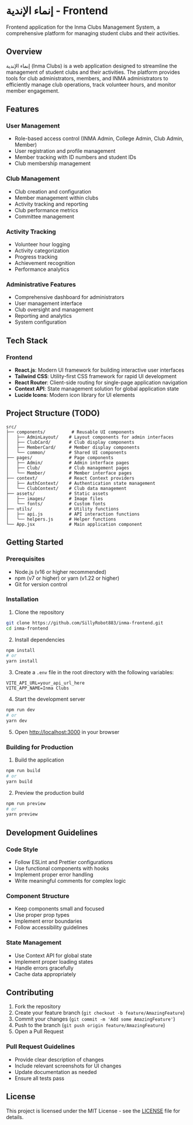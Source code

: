 # إنماء الإندية - Frontend

Frontend application for the Inma Clubs Management System, a comprehensive platform for managing student clubs and their activities.

## Overview

إنماء الإندية (Inma Clubs) is a web application designed to streamline the management of student clubs and their activities. The platform provides tools for club administrators, members, and INMA administrators to efficiently manage club operations, track volunteer hours, and monitor member engagement.

## Features

### User Management
- Role-based access control (INMA Admin, College Admin, Club Admin, Member)
- User registration and profile management
- Member tracking with ID numbers and student IDs
- Club membership management

### Club Management
- Club creation and configuration
- Member management within clubs
- Activity tracking and reporting
- Club performance metrics
- Committee management

### Activity Tracking
- Volunteer hour logging
- Activity categorization
- Progress tracking
- Achievement recognition
- Performance analytics

### Administrative Features
- Comprehensive dashboard for administrators
- User management interface
- Club oversight and management
- Reporting and analytics
- System configuration

## Tech Stack

### Frontend
- **React.js**: Modern UI framework for building interactive user interfaces
- **Tailwind CSS**: Utility-first CSS framework for rapid UI development
- **React Router**: Client-side routing for single-page application navigation
- **Context API**: State management solution for global application state
- **Lucide Icons**: Modern icon library for UI elements

## Project Structure (TODO)

```
src/
├── components/          # Reusable UI components
│   ├── AdminLayout/    # Layout components for admin interfaces
│   ├── ClubCard/       # Club display components
│   ├── MemberCard/     # Member display components
│   └── common/         # Shared UI components
├── pages/              # Page components
│   ├── Admin/          # Admin interface pages
│   ├── Club/           # Club management pages
│   └── Member/         # Member interface pages
├── context/            # React Context providers
│   ├── AuthContext/    # Authentication state management
│   └── ClubContext/    # Club data management
├── assets/             # Static assets
│   ├── images/         # Image files
│   └── fonts/          # Custom fonts
├── utils/              # Utility functions
│   ├── api.js          # API interaction functions
│   └── helpers.js      # Helper functions
└── App.jsx             # Main application component
```

## Getting Started

### Prerequisites

- Node.js (v16 or higher recommended)
- npm (v7 or higher) or yarn (v1.22 or higher)
- Git for version control

### Installation

1. Clone the repository
```bash
git clone https://github.com/SillyRobot883/inma-frontend.git
cd inma-frontend
```

2. Install dependencies
```bash
npm install
# or
yarn install
```

3. Create a `.env` file in the root directory with the following variables:
```env
VITE_API_URL=your_api_url_here
VITE_APP_NAME=Inma Clubs
```

4. Start the development server
```bash
npm run dev
# or
yarn dev
```

5. Open [http://localhost:3000](http://localhost:3000) in your browser

### Building for Production

1. Build the application
```bash
npm run build
# or
yarn build
```

2. Preview the production build
```bash
npm run preview
# or
yarn preview
```

## Development Guidelines

### Code Style
- Follow ESLint and Prettier configurations
- Use functional components with hooks
- Implement proper error handling
- Write meaningful comments for complex logic

### Component Structure
- Keep components small and focused
- Use proper prop types
- Implement error boundaries
- Follow accessibility guidelines

### State Management
- Use Context API for global state
- Implement proper loading states
- Handle errors gracefully
- Cache data appropriately

## Contributing

1. Fork the repository
2. Create your feature branch (`git checkout -b feature/AmazingFeature`)
3. Commit your changes (`git commit -m 'Add some AmazingFeature'`)
4. Push to the branch (`git push origin feature/AmazingFeature`)
5. Open a Pull Request

### Pull Request Guidelines
- Provide clear description of changes
- Include relevant screenshots for UI changes
- Update documentation as needed
- Ensure all tests pass

## License

This project is licensed under the MIT License - see the [LICENSE](LICENSE) file for details.


